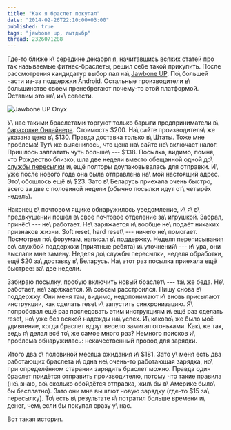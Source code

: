 ```yaml
---
title: "Как я браслет покупал"
date: "2014-02-26T22:10:00+03:00"
published: true
tags: "jawbone up, лытдыбр"
thread: 2326071288
---
```


Где-то ближе к\ середине декабря я, начитавшись всяких статей про так называемые фитнес-браслеты, решил себе такой
прикупить. После рассмотрения кандидатур выбор пал на\ [Jawbone UP][up]. По\ большей части из-за поддержки
Android. Остальные производители в\ большинстве своем пренебрегают почему-то этой платформой. Оставим это
на\ их\ совести.

![Jawbone UP Onyx](/images/3rd-party/jawbone-up-onyx.png "Jawbone UP Onyx")

У\ нас такими браслетами торгуют только ~~барыги~~ предприниматели в\ [барахолке Онлайнера][flea-market]. Стоимость
$200. На\ сайте производителя\ же указана цена в\ $130. Правда доставка только в\ Штаты. Тоже мне проблема! Тут\ же
выяснилось, что цена на\ сайте не\ включает налог. Пришлось заплатить чуть больше\ --- $138. Посылка, видимо, помня, что
Рождество близко, шла две недели вместо обещанной одной до\ [службы пересылки][shopotam] и\ ещё полторы доупаковывалась
для отправки. И\ уже после нового года она была отправлена на\ мой настоящий адрес. Это\ обошлось ещё в\ $23. Зато
в\ Беларусь приехала очень быстро, всего за две с половиной недели (обычно посылки идут от\ четырёх недель).

Наконец в\ почтовом ящике обнаружилось уведомление, и\ я\ в\ предвкушении пошёл в\ свое почтовое отделение за\ игрушкой.
Забрал, принёс\ --- не\ работает. Не\ заряжается и\ вообще не\ подаёт никаких признаков жизни. Soft reset, hard
reset\ --- ничего не\ помогает. Посмотрел по\ форумам, написал в\ поддержку. Неделя переписывания со\ службой поддержки
(приятные ребята) и\ уточнений\ --- и\ ура, они выслали мне замену. Неделя до\ службы пересылки, неделя обработки, ещё
$20 за\ доставку в\ Беларусь. На\ этот раз посылка приехала ещё быстрее: за\ две недели.

Забираю посылку, пробую включить новый браслет\ --- та\ же беда. Не\ работает, не\ заряжается. Я\ совсем расстроился.
Пишу снова в\ поддержку. Они меня там, видимо, недопонимают и\ вновь присылают инструкции, как сделать reset
и\ запустить синхронизацию. Я\ попробовал ещё раз последовать этим инструкциям и\ ещё раз сделать reset, но\ уже без
всякой надежды на\ успех. И\ каково\ же было моё удивление, когда браслет вдруг весело замигал огоньками. Как\ же так,
ведь я\ делал всё то\ же самое много раз? Немного поисков и\ проблема обнаружилась: некачественный провод для зарядки.

Итого два с\ половиной месяца ожидания и\ $181. Зато у\ меня есть два работающих браслета и\ одна не\ очень-то
работающая зарядка, но\ при определённом старании зарядить браслет можно. Правда один браслет придётся отправить
производителю, потому что такие правила (не\ знаю, во\ сколько обойдётся отправка, жил\ бы в\ Америке было\ бы
бесплатно). Зато они мне вышлют новую зарядку (где-то $15 за\ пересылку). То\ есть в\ результате я\ потратил
больше времени и\ денег, чем\ если бы покупал сразу у\ нас.

Вот такая история.

[flea-market]: http://baraholka.onliner.by/
[shopotam]: http://shopotam.ru/
[up]: https://jawbone.com/up
